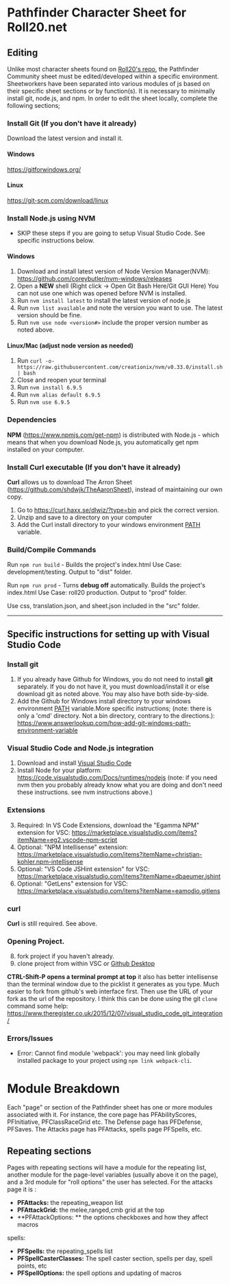 # Pathfinder Character Sheet for Roll20.net
## Editing
Unlike most character sheets found on [Roll20's repo](https://github.com/Roll20/roll20-character-sheets), the Pathfinder Community sheet must be edited/developed within a specific environment. Sheetworkers have been separated into various modules of js based on their specific sheet sections or by function(s). It is necessary to minimally install git, node.js, and npm. In order to edit the sheet locally, complete the following sections;
### Install Git (If you don't have it already)
Download the latest version and install it.
#### Windows
 https://gitforwindows.org/
#### Linux
https://git-scm.com/download/linux

### Install Node.js using NVM
- SKIP these steps if you are going to setup Visual Studio Code. See specific instructions below.
#### Windows
1. Download and install latest version of Node Version Manager(NVM): https://github.com/coreybutler/nvm-windows/releases
2. Open a **NEW** shell (Right click -> Open Git Bash Here/Git GUI Here) You can not use one which was opened before NVM is installed.
3. Run `nvm install latest` to install the latest version of node.js
4. Run `nvm list available` and note the version you want to use. The latest version should be fine. 
4. Run `nvm use node <version#>` include the proper version number as noted above.

#### Linux/Mac (adjust node version as needed)
1. Run `curl -o- https://raw.githubusercontent.com/creationix/nvm/v0.33.0/install.sh | bash`
2. Close and reopen your terminal
3. Run `nvm install 6.9.5`
4. Run `nvm alias default 6.9.5`
5. Run `nvm use 6.9.5`

### Dependencies
**NPM** (https://www.npmjs.com/get-npm) is distributed with Node.js - which means that when you download Node.js, you automatically get npm installed on your computer.

### Install Curl executable (If you don't have it already)
**Curl** allows us to download The Arron Sheet (https://github.com/shdwjk/TheAaronSheet), instead of maintaining our own copy.
1. Go to https://curl.haxx.se/dlwiz/?type=bin and pick the correct version.
2. Unzip and save to a directory on your computer
3. Add the Curl install directory to your windows environment [PATH](https://windowsreport.com/edit-windows-path-environment-variable/) variable.
### Build/Compile Commands
Run `npm run build` - Builds the project's index.html Use Case: development/testing. Output to "dist" folder.

Run `npm run prod` - Turns **debug off** automatically. Builds the project's index.html Use Case: roll20 production. Output to "prod" folder.

Use css, translation.json, and sheet.json included in the "src" folder.

------
## Specific instructions for setting up with Visual Studio Code
### Install git 
1. If you already have Github for Windows, you do not need to install **git** separately. If you do not have it, you must download/install it or else download git as noted above. You may also have both side-by-side.
2. Add the Github for Windows install directory to your windows environment [PATH](https://windowsreport.com/edit-windows-path-environment-variable/) variable.More specific instructions;
(note: there is only a 'cmd' directory. Not a bin directory, contrary to the directions.): https://www.answerlookup.com/how-add-git-windows-path-environment-variable

### Visual Studio Code and Node.js integration
1. Download and install [Visual Studio Code](https://code.visualstudio.com/Download)
2. Install Node for your platform: https://code.visualstudio.com/Docs/runtimes/nodejs 
(note: if you need nvm then you probably already know what you are doing and don't need these instructions. see nvm instructions above.)

### Extensions
3. Required: In VS Code Extensions, download the "Egamma NPM" extension for VSC: https://marketplace.visualstudio.com/items?itemName=eg2.vscode-npm-script
4. Optional: "NPM Intellisense" extension: https://marketplace.visualstudio.com/items?itemName=christian-kohler.npm-intellisense
5. Optional: "VS Code JSHint extension" for VSC: https://marketplace.visualstudio.com/items?itemName=dbaeumer.jshint
6. Optional: "GetLens" extension for VSC: https://marketplace.visualstudio.com/items?itemName=eamodio.gitlens

### curl
**Curl** is still required. See above.

### Opening Project.
8. fork project if you haven't already.
9. clone project from within VSC or [Github Desktop](https://desktop.github.com/)

**CTRL-Shift-P opens a terminal prompt at top** it also has better intellisense than the terminal window due to the picklist it generates as you type.
Much easier to fork from github's web interface first.
Then use the URL of your fork as the url of the repository. I think this can be done using the git `clone` command
some help: https://www.theregister.co.uk/2015/12/07/visual_studio_code_git_integration/

### Errors/Issues
- Error: Cannot find module 'webpack': you may need link globally installed package to your project using `npm link webpack-cli`.

# Module Breakdown
Each "page" or section of the Pathfinder sheet has one or more modules associated with it. For instance, the core page has PFAbilityScores, PFInitiative, PFClassRaceGrid etc. The Defense page has PFDefense, PFSaves. The Attacks page has PFAttacks, spells page PFSpells, etc.

## Repeating sections
Pages with repeating sections will have a module for the repeating list, another module for the page-level variables (usually above it on the page), and a 3rd module for "roll options" the user has selected. For the attacks page it is :
* **PFAttacks:** the repeating_weapon list
* **PFAttackGrid:** the melee,ranged,cmb grid at the top
* **PFAttackOptions: ** the options checkboxes and how they affect macros

spells:
* **PFSpells:** the repeating_spells list
* **PFSpellCasterClasses:** The spell caster section, spells per day, spell points, etc
* **PFSpellOptions:** the spell options and updating of macros

